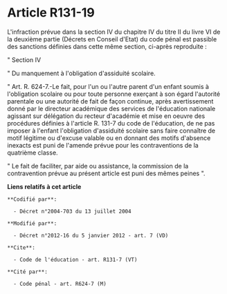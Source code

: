 # Article R131-19

L'infraction prévue dans la section IV du chapitre IV du titre II du livre VI de la deuxième partie (Décrets en Conseil
d'Etat) du code pénal est passible des sanctions définies dans cette même section, ci-après reproduite : 

" Section IV 

" Du manquement à l'obligation d'assiduité scolaire. 

" Art. R. 624-7.-Le fait, pour l'un ou l'autre parent d'un enfant soumis à l'obligation scolaire ou pour toute personne
exerçant à son égard l'autorité parentale ou une autorité de fait de façon continue, après avertissement donné par le
directeur académique des services de l'éducation nationale agissant sur délégation du recteur d'académie et mise en oeuvre
des procédures définies à l'article R. 131-7 du code de l'éducation, de ne pas imposer à l'enfant l'obligation d'assiduité
scolaire sans faire connaître de motif légitime ou d'excuse valable ou en donnant des motifs d'absence inexacts est puni de
l'amende prévue pour les contraventions de la quatrième classe. 

" Le fait de faciliter, par aide ou assistance, la commission de la contravention prévue au présent article est puni des
mêmes peines ".

**Liens relatifs à cet article**

	**Codifié par**:

	  - Décret n°2004-703 du 13 juillet 2004

	**Modifié par**:

	  - Décret n°2012-16 du 5 janvier 2012 - art. 7 (VD)

	**Cite**:

	  - Code de l'éducation - art. R131-7 (VT)

	**Cité par**:

	  - Code pénal - art. R624-7 (M)
